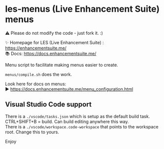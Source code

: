 # les-menus (Live Enhancement Suite) menus

⚠ Please do not modify the code - just fork it. :)

✨ Homepage for LES (Live Enhancement Suite) : https://enhancementsuite.me/  
📚 Docs: https://docs.enhancementsuite.me/  

Menu script to facilitate making menus easier to create.  

`menus/compile.sh` does the work.  

Look here for docs on menus:  
▶ https://docs.enhancementsuite.me/menu_configuration.html  

## Visual Studio Code support
There is a `./vscode/tasks.json` which is setup as the default build task. CTRL+SHIFT+B = build. Can build editing anywhere this way.  
There is a `./vscode/workspace.code-workspace` that points to the workspace root. Change this to yours. 

Enjoy
